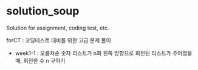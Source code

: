 # solution_soup
Solution for assignment, coding test, etc.


forCT : 코딩테스트 대비를 위한 고급 문제 풀이
 - week1-1 : 오름차순 숫자 리스트가 n회 왼쪽 방향으로 회전된 리스트가 주어졌을 때, 회전한 수 n 구하기
